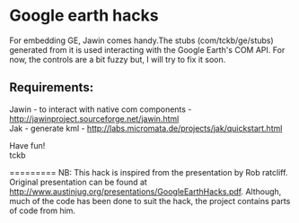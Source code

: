 Google earth hacks
==================
For embedding GE, Jawin comes handy.The stubs (com/tckb/ge/stubs) generated from it is used interacting with the Google Earth's COM API. For now, the controls are a bit fuzzy but, I will try to fix it soon. 
 
Requirements:
-------------
Jawin - to interact with native com components  - http://jawinproject.sourceforge.net/jawin.html <br/>
Jak - generate kml - http://labs.micromata.de/projects/jak/quickstart.html <br/>


Have fun! <br/>
tckb

=========
NB:
This hack is inspired from the presentation by Rob ratcliff. Original presentation can be found at http://www.austinjug.org/presentations/GoogleEarthHacks.pdf. Although, much of the code has been done to suit the hack, the project contains parts of code from him. 
